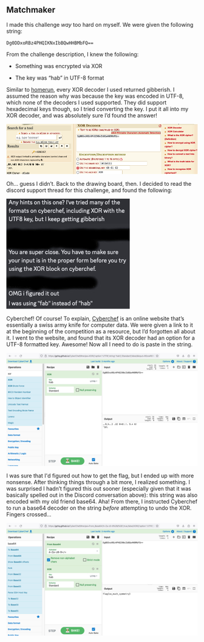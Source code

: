 ## Matchmaker

I made this challenge *way* too hard on myself. We were given the following string:  

    Dg0DDxoRBz4PHQIKNxIbBQwHHBMbFQ==

From the challenge description, I knew the following:
-   Something was encrypted via XOR
    
-   The key was “hab” in UTF-8 format
    
Similar to [homerun](https://github.com/MystiK791/Hack-A-Bit-2023-Writeup/blob/main/Cryptography/1.%20Homerun.md), every XOR decoder I used returned gibberish. I assumed the reason why was because the key was encoded in UTF-8, which none of the decoders I used supported. They did support hexadecimal keys though, so I tried converting the key. I put it all into my XOR decoder, and was absolutely sure I’d found the answer!
    
![](https://github.com/MystiK791/Hack-A-Bit-2023-Writeup/blob/main/Cryptography/Assets/Matchmaker%20XOR%20Fail.png?raw=true)

Oh… guess I didn’t. Back to the drawing board, then. I decided to read the discord support thread for this challenge, and found the following:
    

![](https://github.com/MystiK791/Hack-A-Bit-2023-Writeup/blob/main/Cryptography/Assets/Discord%20Hint.jpg?raw=true)

Cyberchef! Of course! To explain, [Cyberchef](https://gchq.github.io/CyberChef/) is an online website that’s essentially a swiss army knife for computer data. We were given a link to it at the beginning of the competition as a resource, but I’d forgotten all about it. I went to the website, and found that its XOR decoder had an option for a UTF-8 formatted key. Awesome! Now all I need to do is paste in the string.
    

![](https://github.com/MystiK791/Hack-A-Bit-2023-Writeup/blob/main/Cryptography/Assets/Matchmaker%20Cyberchef%20Fail.png?raw=true)

I  was sure that I'd figured out how to get the flag, but I ended up with more nonsense. After thinking things through a bit more, I realized something. I was surprised I hadn’t figured this out sooner (especially given that it was basically spelled out in the Discord conversation above): this string was also encoded with my old friend base64. Aha! From there, I instructed Cyberchef to run a base64 decoder on the string *before* attempting to undo the XOR. Fingers crossed...
    

![](https://github.com/MystiK791/Hack-A-Bit-2023-Writeup/blob/main/Cryptography/Assets/Matchmaker%20Cyberchef%20Success.png?raw=true)
